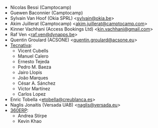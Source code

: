 - Nicolas Bessi (Camptocamp)
- Guewen Baconnier (Camptocamp)
- Sylvain Van Hoof (Okia SPRL) \<<sylvain@okia.be>\>
- Akim Juillerat (Camptocamp) \<<akim.juillerat@camptocamp.com>\>
- Kinner Vachhani (Access Bookings Ltd) \<<kin.vachhani@gmail.com>\>
- Raf Ven \<<raf.ven@dynapps.be>\>
- Quentin Groulard (ACSONE) \<<quentin.groulard@acsone.eu>\>
- [Tecnativa](https://www.tecnativa.com):
  - Vicent Cubells
  - Manuel Calero
  - Ernesto Tejeda
  - Pedro M. Baeza
  - Jairo Llopis
  - João Marques
  - César A. Sánchez
  - Víctor Martínez
  - Carlos Lopez
- Enric Tobella \<<etobella@creublanca.es>\>
- Naglis Jonaitis (Versada UAB) \<<naglis@versada.eu>\>
- [360ERP](https://www.360erp.com):
  - Andrea Stirpe
  - Kevin Khao
